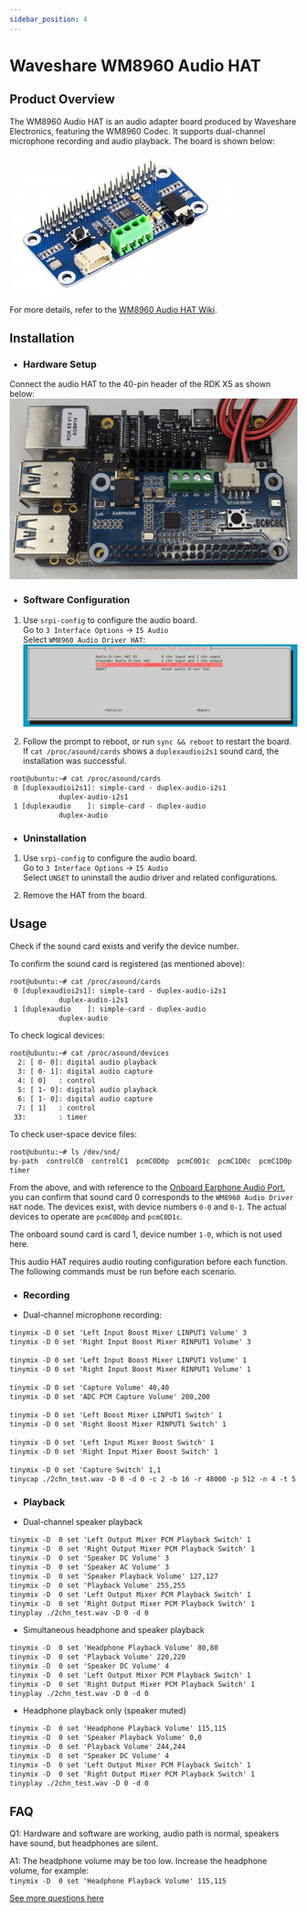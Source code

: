 ```yaml
---
sidebar_position: 4
---
```


# Waveshare WM8960 Audio HAT

## Product Overview
The WM8960 Audio HAT is an audio adapter board produced by Waveshare Electronics, featuring the WM8960 Codec. It supports dual-channel microphone recording and audio playback. The board is shown below:

![image-audio-wm8960](../../../../../../../static/img/03_Basic_Application/02_audio/image/image-audio-wm8960.jpg)

For more details, refer to the [WM8960 Audio HAT Wiki](https://www.waveshare.net/wiki/WM8960_Audio_HAT).

## Installation

- ### Hardware Setup

Connect the audio HAT to the 40-pin header of the RDK X5 as shown below:  
![image-wm8960-audio-hat-rkd-x5-setup-2](../../../../../../../static/img/03_Basic_Application/02_audio/image/image-wm8960-audio-hat-rkd-x5-setup-2.png)

- ### Software Configuration

1. Use `srpi-config` to configure the audio board.  
Go to `3 Interface Options` -> `I5 Audio`  
Select `WM8960 Audio Driver HAT`:
![image-audio-codec-select-wm8960-hat-rdkx5](../../../../../../../static/img/03_Basic_Application/02_audio/image/image-audio-codec-select-wm8960-hat-rdkx5.png)  

2. Follow the prompt to reboot, or run `sync && reboot` to restart the board. If `cat /proc/asound/cards` shows a `duplexaudioi2s1` sound card, the installation was successful.

```shell
root@ubuntu:~# cat /proc/asound/cards 
 0 [duplexaudioi2s1]: simple-card - duplex-audio-i2s1
            duplex-audio-i2s1
 1 [duplexaudio    ]: simple-card - duplex-audio
            duplex-audio
```

- ### Uninstallation
1. Use `srpi-config` to configure the audio board.  
Go to `3 Interface Options` -> `I5 Audio`  
Select `UNSET` to uninstall the audio driver and related configurations.

2. Remove the HAT from the board.

## Usage
Check if the sound card exists and verify the device number.

To confirm the sound card is registered (as mentioned above):
```shell
root@ubuntu:~# cat /proc/asound/cards 
 0 [duplexaudioi2s1]: simple-card - duplex-audio-i2s1
            duplex-audio-i2s1
 1 [duplexaudio    ]: simple-card - duplex-audio
            duplex-audio
```

To check logical devices:
```shell
root@ubuntu:~# cat /proc/asound/devices
  2: [ 0- 0]: digital audio playback
  3: [ 0- 1]: digital audio capture
  4: [ 0]   : control
  5: [ 1- 0]: digital audio playback
  6: [ 1- 0]: digital audio capture
  7: [ 1]   : control
 33:        : timer
```

To check user-space device files:
```shell
root@ubuntu:~# ls /dev/snd/
by-path  controlC0  controlC1  pcmC0D0p  pcmC0D1c  pcmC1D0c  pcmC1D0p  timer
```
From the above, and with reference to the [Onboard Earphone Audio Port](in_board_es8326.md#运行), you can confirm that sound card 0 corresponds to the `WM8960 Audio Driver HAT` node. The devices exist, with device numbers `0-0` and `0-1`. The actual devices to operate are `pcmC0D0p` and `pcmC0D1c`.

The onboard sound card is card 1, device number `1-0`, which is not used here.

This audio HAT requires audio routing configuration before each function. The following commands must be run before each scenario.

- ### Recording
- Dual-channel microphone recording:

```
tinymix -D 0 set 'Left Input Boost Mixer LINPUT1 Volume' 3
tinymix -D 0 set 'Right Input Boost Mixer RINPUT1 Volume' 3

tinymix -D 0 set 'Left Input Boost Mixer LINPUT1 Volume' 1
tinymix -D 0 set 'Right Input Boost Mixer RINPUT1 Volume' 1

tinymix -D 0 set 'Capture Volume' 40,40
tinymix -D 0 set 'ADC PCM Capture Volume' 200,200

tinymix -D 0 set 'Left Boost Mixer LINPUT1 Switch' 1
tinymix -D 0 set 'Right Boost Mixer RINPUT1 Switch' 1

tinymix -D 0 set 'Left Input Mixer Boost Switch' 1
tinymix -D 0 set 'Right Input Mixer Boost Switch' 1

tinymix -D 0 set 'Capture Switch' 1,1
tinycap ./2chn_test.wav -D 0 -d 0 -c 2 -b 16 -r 48000 -p 512 -n 4 -t 5
```

- ### Playback

- Dual-channel speaker playback

```
tinymix -D  0 set 'Left Output Mixer PCM Playback Switch' 1
tinymix -D  0 set 'Right Output Mixer PCM Playback Switch' 1
tinymix -D  0 set 'Speaker DC Volume' 3
tinymix -D  0 set 'Speaker AC Volume' 3
tinymix -D  0 set 'Speaker Playback Volume' 127,127
tinymix -D  0 set 'Playback Volume' 255,255
tinymix -D  0 set 'Left Output Mixer PCM Playback Switch' 1
tinymix -D  0 set 'Right Output Mixer PCM Playback Switch' 1
tinyplay ./2chn_test.wav -D 0 -d 0
```

- Simultaneous headphone and speaker playback
```
tinymix -D  0 set 'Headphone Playback Volume' 80,80
tinymix -D  0 set 'Playback Volume' 220,220
tinymix -D  0 set 'Speaker DC Volume' 4
tinymix -D  0 set 'Left Output Mixer PCM Playback Switch' 1
tinymix -D  0 set 'Right Output Mixer PCM Playback Switch' 1
tinyplay ./2chn_test.wav -D 0 -d 0
```

- Headphone playback only (speaker muted)
```
tinymix -D  0 set 'Headphone Playback Volume' 115,115
tinymix -D  0 set 'Speaker Playback Volume' 0,0
tinymix -D  0 set 'Playback Volume' 244,244
tinymix -D  0 set 'Speaker DC Volume' 4
tinymix -D  0 set 'Left Output Mixer PCM Playback Switch' 1
tinymix -D  0 set 'Right Output Mixer PCM Playback Switch' 1
tinyplay ./2chn_test.wav -D 0 -d 0
```

## FAQ
Q1: Hardware and software are working, audio path is normal, speakers have sound, but headphones are silent.

A1: The headphone volume may be too low. Increase the headphone volume, for example:  
`tinymix -D  0 set 'Headphone Playback Volume' 115,115`

[See more questions here](../../../08_FAQ/04_multimedia.md)
